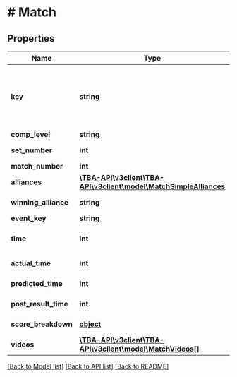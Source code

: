 # # Match

## Properties

Name | Type | Description | Notes
------------ | ------------- | ------------- | -------------
**key** | **string** | TBA match key with the format &#x60;yyyy[EVENT_CODE]_[COMP_LEVEL]m[MATCH_NUMBER]&#x60;, where &#x60;yyyy&#x60; is the year, and &#x60;EVENT_CODE&#x60; is the event code of the event, &#x60;COMP_LEVEL&#x60; is (qm, ef, qf, sf, f), and &#x60;MATCH_NUMBER&#x60; is the match number in the competition level. A set number may be appended to the competition level if more than one match in required per set. | 
**comp_level** | **string** | The competition level the match was played at. | 
**set_number** | **int** | The set number in a series of matches where more than one match is required in the match series. | 
**match_number** | **int** | The match number of the match in the competition level. | 
**alliances** | [**\TBA-API\v3client\TBA-API\v3client\model\MatchSimpleAlliances**](MatchSimpleAlliances.md) |  | [optional] 
**winning_alliance** | **string** | The color (red/blue) of the winning alliance. Will contain an empty string in the event of no winner, or a tie. | [optional] 
**event_key** | **string** | Event key of the event the match was played at. | 
**time** | **int** | UNIX timestamp (seconds since 1-Jan-1970 00:00:00) of the scheduled match time, as taken from the published schedule. | [optional] 
**actual_time** | **int** | UNIX timestamp (seconds since 1-Jan-1970 00:00:00) of actual match start time. | [optional] 
**predicted_time** | **int** | UNIX timestamp (seconds since 1-Jan-1970 00:00:00) of the TBA predicted match start time. | [optional] 
**post_result_time** | **int** | UNIX timestamp (seconds since 1-Jan-1970 00:00:00) when the match result was posted. | [optional] 
**score_breakdown** | [**object**](.md) | Score breakdown for auto, teleop, etc. points. Varies from year to year. May be null. | [optional] 
**videos** | [**\TBA-API\v3client\TBA-API\v3client\model\MatchVideos[]**](MatchVideos.md) | Array of video objects associated with this match. | [optional] 

[[Back to Model list]](../../README.md#documentation-for-models) [[Back to API list]](../../README.md#documentation-for-api-endpoints) [[Back to README]](../../README.md)


